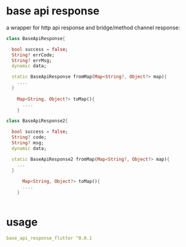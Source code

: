 # base api response 

a wrapper for http api response and bridge/method channel response:

```dart
class BaseApiResponse{

  bool success = false;
  String? errCode;
  String? errMsg;
  dynamic data;

  static BaseApiResponse fromMap(Map<String?, Object?> map){
    ....
  }
  
    Map<String, Object?> toMap(){
      ....
    }
```



```dart
class BaseApiResponse2{

  bool success = false;
  String? code;
  String? msg;
  dynamic data;

  static BaseApiResponse2 fromMap(Map<String?, Object?> map){
    ...
  }
  
      Map<String, Object?> toMap(){
      ....
    }
  
```

# usage

```yaml
base_api_response_flutter ^0.0.1
```

